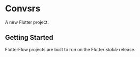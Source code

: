 # Convsrs

A new Flutter project.

## Getting Started

FlutterFlow projects are built to run on the Flutter _stable_ release.
